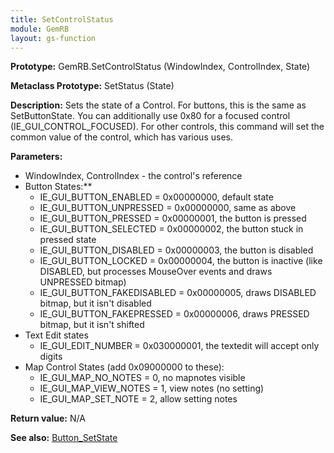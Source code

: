 ```yaml
---
title: SetControlStatus
module: GemRB
layout: gs-function
---
```


**Prototype:** GemRB.SetControlStatus (WindowIndex, ControlIndex, State)

**Metaclass Prototype:** SetStatus (State)

**Description:** Sets the state of a Control. For buttons, this is the 
same as SetButtonState. You can additionally use 0x80 for a focused 
control (IE_GUI_CONTROL_FOCUSED).
For other controls, this command will set the common value of the 
control, which has various uses.

**Parameters:**
  * WindowIndex, ControlIndex - the control's reference
  * Button States:**
    * IE_GUI_BUTTON_ENABLED    = 0x00000000, default state
    * IE_GUI_BUTTON_UNPRESSED  = 0x00000000, same as above
    * IE_GUI_BUTTON_PRESSED    = 0x00000001, the button is pressed
    * IE_GUI_BUTTON_SELECTED   = 0x00000002, the button stuck in pressed state
    * IE_GUI_BUTTON_DISABLED   = 0x00000003, the button is disabled 
    * IE_GUI_BUTTON_LOCKED     = 0x00000004, the button is inactive (like DISABLED, but processes MouseOver events and draws UNPRESSED bitmap)
    * IE_GUI_BUTTON_FAKEDISABLED = 0x00000005, draws DISABLED bitmap, but it isn't disabled
    * IE_GUI_BUTTON_FAKEPRESSED = 0x00000006, draws PRESSED bitmap, but it isn't shifted
  * Text Edit states
    * IE_GUI_EDIT_NUMBER    =  0x030000001, the textedit will accept only digits
  * Map Control States (add 0x09000000 to these):
    * IE_GUI_MAP_NO_NOTES   =  0, no mapnotes visible
    * IE_GUI_MAP_VIEW_NOTES =  1, view notes (no setting)
    * IE_GUI_MAP_SET_NOTE   =  2, allow setting notes

**Return value:** N/A

**See also:** [Button_SetState](Button_SetState.md)

